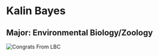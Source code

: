 # Kalin Bayes

## Major: Environmental Biology/Zoology


<img class="markdownImage" src="./markdownAssetPath/Congrats-from-LBC.png" alt="Congrats From LBC"/>


<img class="markdownImage" src="./markdownAssetPath/kb-bayes-in-graduation-garb.jpeg" alt=""/>

